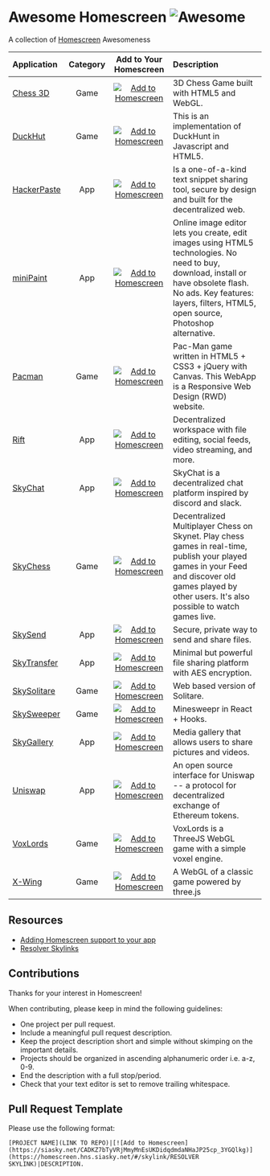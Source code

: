 # Awesome Homescreen ![Awesome](https://cdn.rawgit.com/sindresorhus/awesome/d7305f38d29fed78fa85652e3a63e154dd8e8829/media/badge.svg)

A collection of [Homescreen](https://docs.siasky.net/integrations/homescreen)  Awesomeness


| Application | Category | Add to Your Homescreen | Description |
|:----------- |:--------:|:----------------------:|:----------- |
[Chess 3D](https://github.com/FrenchYann/Chess3D)|Game|[![Add to Homescreen](https://siasky.net/CADKZ7bTyVRjMmyMnEsUKDidqdmdaNHaJP25cp_3YGQlkg)](https://homescreen.hns.siasky.net/#/skylink/GABOrzJon-Yq0mpeZgPrI7-4AIWdd3m2xnh7sUn5wfTXCg)|3D Chess Game built with HTML5 and WebGL.
[DuckHut](https://github.com/MattSurabian/DuckHunt-JS)|Game|[![Add to Homescreen](https://siasky.net/CADKZ7bTyVRjMmyMnEsUKDidqdmdaNHaJP25cp_3YGQlkg)](https://homescreen.hns.siasky.net/#/skylink/AACZtsENph46a9J76iZLsYiicnvSVWHbbI9rYv6HiclQVg)|This is an implementation of DuckHunt in Javascript and HTML5.
[HackerPaste](https://github.com/harej/hackerpaste)|App|[![Add to Homescreen](https://siasky.net/CADKZ7bTyVRjMmyMnEsUKDidqdmdaNHaJP25cp_3YGQlkg)](https://homescreen.hns.siasky.net/#/skylink/_AGCc4-wHTEscwQXTox_95VsHjl-GEwrc7rxGhMXCPStRg)|Is a one-of-a-kind text snippet sharing tool, secure by design and built for the decentralized web.
[miniPaint](https://github.com/viliusle/miniPaint)|App|[![Add to Homescreen](https://siasky.net/CADKZ7bTyVRjMmyMnEsUKDidqdmdaNHaJP25cp_3YGQlkg)](https://homescreen.hns.siasky.net/#/skylink/FADH7_3zsv63F3yvEy5U9OJ8vRpGI-Hb6djT6LB8r3JlpA)|Online image editor lets you create, edit images using HTML5 technologies. No need to buy, download, install or have obsolete flash. No ads. Key features: layers, filters, HTML5, open source, Photoshop alternative.
[Pacman](https://github.com/luciopanepinto/pacman)|Game|[![Add to Homescreen](https://siasky.net/CADKZ7bTyVRjMmyMnEsUKDidqdmdaNHaJP25cp_3YGQlkg)](https://homescreen.hns.siasky.net/#/skylink/_AgROblixmfuihDeteR9EC1h3HFMRNy-kbdoOmKvUMNd1Q)|Pac-Man game written in HTML5 + CSS3 + jQuery with Canvas. This WebApp is a Responsive Web Design (RWD) website.
[Rift](https://github.com/riftdweb/rift)|App|[![Add to Homescreen](https://siasky.net/CADKZ7bTyVRjMmyMnEsUKDidqdmdaNHaJP25cp_3YGQlkg)](https://homescreen.hns.siasky.net/#/skylink/EAD7S3bPStozkTtNtzPwFZ2flVP8r2ZXsfyk31Uw4DdOvA)|Decentralized workspace with file editing, social feeds, video streaming, and more.
[SkyChat](https://github.com/redsolver/SkyChat)|App|[![Add to Homescreen](https://siasky.net/CADKZ7bTyVRjMmyMnEsUKDidqdmdaNHaJP25cp_3YGQlkg)](https://homescreen.hns.siasky.net/#/skylink/NAAa5PaPLSnOLbZawBVR1nXKBKfpwV7-1eqq90IsUWe7uw)|SkyChat is a decentralized chat platform inspired by discord and slack.
[SkyChess](https://github.com/redsolver/skychess)|Game|[![Add to Homescreen](https://siasky.net/CADKZ7bTyVRjMmyMnEsUKDidqdmdaNHaJP25cp_3YGQlkg)](https://homescreen.hns.siasky.net/#/skylink/CACo3iCoq51KaiI4zD6y6w1xee-929Nwtlb7DWUyl9FxNQ)|Decentralized Multiplayer Chess on Skynet. Play chess games in real-time, publish your played games in your Feed and discover old games played by other users. It's also possible to watch games live.
|[SkySend](https://github.com/redsolver/skysend)|App|[![Add to Homescreen](https://siasky.net/CADKZ7bTyVRjMmyMnEsUKDidqdmdaNHaJP25cp_3YGQlkg)](https://homescreen.hns.siasky.net/#/skylink/AQDikuO5szw9nTHZvvm0jT_iwRIJ74UqyvReNwHePAkqBQ)|Secure, private way to send and share files.
[SkyTransfer](https://github.com/kamy22/skytransfer)|App|[![Add to Homescreen](https://siasky.net/CADKZ7bTyVRjMmyMnEsUKDidqdmdaNHaJP25cp_3YGQlkg)](https://homescreen.hns.siasky.net/#/skylink/AQAJGCmM4njSUoFx-YNm64Zgea8QYRo-kHHf3Vht04mYBQ)|Minimal but powerful file sharing platform with AES encryption.
[SkySolitare](https://github.com/MrBomar/solitare3)|Game|[![Add to Homescreen](https://siasky.net/CADKZ7bTyVRjMmyMnEsUKDidqdmdaNHaJP25cp_3YGQlkg)](https://homescreen.hns.siasky.net/#/skylink/XADNKywr-KKyG6Gvfz6meS9rLPUdGeTdtTnig-qf3Alw4Q)|Web based version of Solitare.
[SkySweeper](https://github.com/ShizukuIchi/minesweeper)|Game|[![Add to Homescreen](https://siasky.net/CADKZ7bTyVRjMmyMnEsUKDidqdmdaNHaJP25cp_3YGQlkg)](https://homescreen.hns.siasky.net/#/skylink/_ABMRO8tMiwlJSrPaZx1qNRqwRcSwSbL7s_tRCjuI-3yQA)|Minesweepr in React + Hooks.
[SkyGallery](https://github.com/Delivator/SkyGallery)|App|[![Add to Homescreen](https://siasky.net/CADKZ7bTyVRjMmyMnEsUKDidqdmdaNHaJP25cp_3YGQlkg)](https://homescreen.hns.siasky.net/#/skylink/AQBj5IcVxgwD4uXJTYC2RqA65daWMNyIDwzif-elDRfuag)|Media gallery that allows users to share pictures and videos.
[Uniswap](https://github.com/Uniswap/interface)|App|[![Add to Homescreen](https://siasky.net/CADKZ7bTyVRjMmyMnEsUKDidqdmdaNHaJP25cp_3YGQlkg)](https://homescreen.hns.siasky.net/#/skylink/OAATgfw9igDV45sy9JVkEcLP2-fG049F8Bmkgt3\_KVVG7Q)|An open source interface for Uniswap -- a protocol for decentralized exchange of Ethereum tokens.
[VoxLords](https://github.com/Lallassu/VoxLords)|Game|[![Add to Homescreen](https://siasky.net/CADKZ7bTyVRjMmyMnEsUKDidqdmdaNHaJP25cp_3YGQlkg)](httpsv//homescreen.hns.siasky.net/#/skylink/HAE8TUMjKIC8XUT8DgGnFIKNWjz5AAs8-hDw3-_a0jub2A)|VoxLords is a ThreeJS WebGL game with a simple voxel engine.
[X-Wing](https://github.com/amilajack/xwing)|Game|[![Add to Homescreen](https://siasky.net/CADKZ7bTyVRjMmyMnEsUKDidqdmdaNHaJP25cp_3YGQlkg)](https://homescreen.hns.siasky.net/#/skylink/EACXzs0a5cRTncUdlDBR7pVNH2GE8SYJo1Og7eW4BC0Zyg)|A WebGL of a classic game powered by three.js

## Resources
* [Adding Homescreen support to your app](https://docs.siasky.net/integrations/homescreen/adding-homescreen-support-to-an-app)
* [Resolver Skylinks](https://docs.siasky.net/skynet-topics/resolver-skylinks#web-tools)


## Contributions

Thanks for your interest in Homescreen! 

When contributing, please keep in mind the following guidelines: 

* One project per pull request.
* Include a meaningful pull request description.
* Keep the project description short and simple without skimping on the important details.
* Projects should be organized in ascending alphanumeric order i.e. a-z, 0-9.
* End the description with a full stop/period.
* Check that your text editor is set to remove trailing whitespace.

## Pull Request Template

Please use the following format: 

`[PROJECT NAME](LINK TO REPO)|[![Add to Homescreen](https://siasky.net/CADKZ7bTyVRjMmyMnEsUKDidqdmdaNHaJP25cp_3YGQlkg)](https://homescreen.hns.siasky.net/#/skylink/RESOLVER SKYLINK)|DESCRIPTION.`

